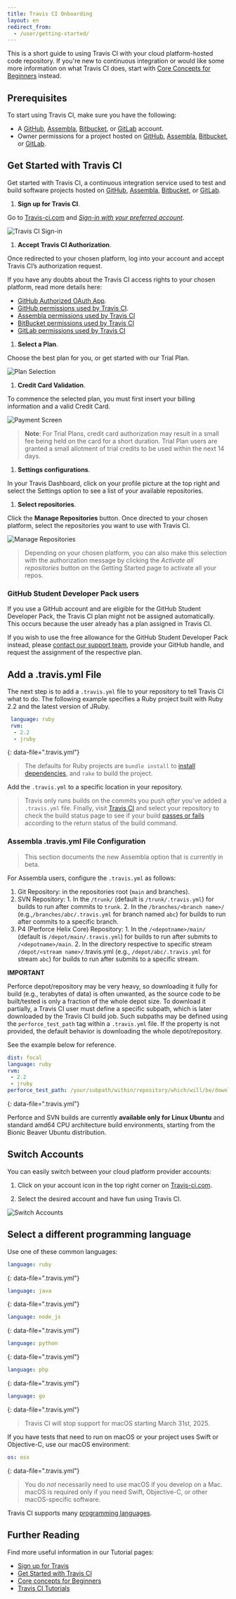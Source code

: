 ```yaml
---
title: Travis CI Onboarding
layout: en
redirect_from:
  - /user/getting-started/
---
```


This is a short guide to using Travis CI with your cloud platform-hosted code repository. If you're new to continuous integration or would like some more information on what Travis CI does, start with [Core Concepts for Beginners](/user/for-beginners/)
instead.

## Prerequisites

To start using Travis CI, make sure you have the following:

 * A [GitHub](https://github.com/), [Assembla](https://www.assembla.com/), [Bitbucket](https://bitbucket.org/), or [GitLab](https://about.gitlab.com/) account.
 * Owner permissions for a project hosted on [GitHub](https://help.github.com/categories/importing-your-projects-to-github/), [Assembla](https://articles.assembla.com/en/articles/1665737-advanced-user-permissions-controls), [Bitbucket](https://confluence.atlassian.com/bitbucket/transfer-repository-ownership-289964397.html), or [GitLab](https://www.tutorialspoint.com/gitlab/gitlab_user_permissions.htm).

## Get Started with Travis CI

Get started with Travis CI, a continuous integration service used to test and build software projects hosted on [GitHub](https://github.com/), [Assembla](https://www.assembla.com/), [Bitbucket](https://bitbucket.org/), or [GitLab](https://about.gitlab.com/).

1. **Sign up for Travis CI**. 

Go to [Travis-ci.com](https://app.travis-ci.com) and [*Sign-in with your preferred account*](https://app.travis-ci.com/signin).

   ![Travis CI Sign-in](/user/images/onboarding-travis-sign-in.png)

1. **Accept Travis CI Authorization**. 

Once redirected to your chosen platform, log into your account and accept Travis CI’s authorization request. 

  If you have any doubts about the Travis CI access rights to your chosen platform, read more details here:
   * [GitHub Authorized OAuth App](/user/github-oauth-scopes/#travis-ci-github-oauth-app-access-rights).
   * [GitHub permissions used by Travis CI](/user/github-oauth-scopes).
   * [Assembla permissions used by Travis CI](/user/assembla-oauth-scopes/)
   * [BitBucket permissions used by Travis CI](/user/bb-oauth-scopes/)
   * [GitLab permissions used by Travis CI](/user/gl-oauth-scopes/)

1. **Select a Plan**. 

Choose the best plan for you, or get started with our Trial Plan.

   ![Plan Selection](/user/images/onboarding-select-plan.png)

1. **Credit Card Validation**. 

To commence the selected plan, you must first insert your billing information and a valid Credit Card.

   ![Payment Screen](/user/images/onboarding-payment.png)

   > **Note**: For Trial Plans, credit card authorization may result in a small fee being held on the card for a short duration. Trial Plan users are granted a small allotment of trial credits to be used within the next 14 days.

1. **Settings configurations**.

In your Travis Dashboard, click on your profile picture at the top right and select the Settings option to see a list of your available repositories.

1. **Select repositories**.

Click the **Manage Repositories** button. Once directed to your chosen platform, select the repositories you want to use with Travis CI. 

![Manage Repositories](/user/images/onboarding-manage-repositories.png)

> Depending on your chosen platform, you can also make this selection with the authorization message by clicking the *Activate all repositories* button on the Getting Started page to activate all your repos.


### GitHub Student Developer Pack users

If you use a GitHub account and are eligible for the GitHub Student Developer Pack, the Travis CI plan might not be assigned automatically. This occurs because the user already has a plan assigned in Travis CI. 

If you wish to use the free allowance for the GitHub Student Developer Pack instead, please [contact our support team](mailto:support@travis-ci.com), provide your GitHub handle, and request the assignment of the respective plan.


## Add a .travis.yml File

The next step is to add a `.travis.yml` file to your repository to tell Travis CI what to do. The following example specifies a Ruby project built with Ruby 2.2 and the latest version of JRuby.

  ```yaml
   language: ruby
   rvm:
    - 2.2
    - jruby
   ```
   {: data-file=".travis.yml"}

> The defaults for Ruby projects are `bundle install` to [install dependencies](/user/job-lifecycle/#customizing-the-installation-phase),
   and `rake` to build the project.

Add the `.travis.yml` to a specific location in your repository.

> Travis only runs builds on the commits you push *after* you've added a `.travis.yml` file.
Finally, visit [Travis CI](https://app.travis-ci.com) and select your repository to check the build status page to see if your build [passes or fails](/user/job-lifecycle/#breaking-the-build) according to the return status of the build command.

### Assembla .travis.yml File Configuration

<blockquote class="beta">
  <p>
    This section documents the new Assembla option that is currently in beta.
  </p>
</blockquote>

For Assembla users, configure the `.travis.yml` as follows:
1. Git Repository:  in the repositories root (`main` and branches).
2. SVN Repository:
        1. In the `/trunk/` (default is `/trunk/.travis.yml`) for builds to run after commits to `trunk`.
        2. In the `/branches/<branch name>/` (e.g.,`/branches/abc/.travis.yml` for branch named `abc`) for builds to run after commits to a specific branch.
3. P4 (Perforce Helix Core) Repository:
        1. In the `/<depotname>/main/` (default is `/depot/main/.travis.yml`) for builds to run after submits to `/<depotname>/main`.
        2. In the directory respective to specific stream `/depot/<stream name>/`.travis.yml (e.g., `/depot/abc/.travis.yml` for stream `abc`) for builds to run after submits to a specific stream.

 **IMPORTANT**

Perforce depot/repository may be very heavy, so downloading it fully for build (e.g., terabytes of data) is often unwanted, as the source code to be built/tested is only a fraction of the whole depot size. To download it partially, a Travis CI user must define a specific subpath, which is later downloaded by the Travis CI build job. Such subpaths may be defined using the `perforce_test_path` tag within a `.travis.yml` file. If the property is not provided, the default behavior is downloading the whole depot/repository. 

See the example below for reference.

   ```yaml
   dist: focal
   language: ruby
   rvm:
    - 2.2
    - jruby
   perforce_test_path: /your/subpath/within/repository/which/will/be/downloaded
   ```
   {: data-file=".travis.yml"}

Perforce and SVN builds are currently **available only for Linux Ubuntu** and standard amd64 CPU architecture build environments, starting from the Bionic Beaver Ubuntu distribution.


## Switch Accounts

You can easily switch between your cloud platform provider accounts:

1. Click on your account icon in the top right corner on [Travis-ci.com](https://app.travis-ci.com).

2. Select the desired account and have fun using Travis CI.

![Switch Accounts](/user/images/onboarding-settings.png)

## Select a different programming language

Use one of these common languages:

```yaml
language: ruby
```
{: data-file=".travis.yml"}

```yaml
language: java
```
{: data-file=".travis.yml"}

```yaml
language: node_js
```
{: data-file=".travis.yml"}

```yaml
language: python
```
{: data-file=".travis.yml"}

```yaml
language: php
```
{: data-file=".travis.yml"}

```yaml
language: go
```
{: data-file=".travis.yml"}

<blockquote class="beta">
  <p>
    Travis CI will stop support for macOS starting March 31st, 2025.
  </p>
</blockquote>
If you have tests that need to run on macOS or your project uses Swift or
Objective-C, use our macOS environment:

```yaml
os: osx
```
{: data-file=".travis.yml"}

> You do *not* necessarily need to use macOS if you develop on a Mac.
> macOS is required only if you need Swift, Objective-C, or other
> macOS-specific software.

Travis CI supports many [programming languages](/user/languages/).

## Further Reading

Find more useful information in our Tutorial pages:

* [Sign up for Travis](https://youtu.be/IZJJxl9BkmA)
* [Get Started with Travis CI](https://youtu.be/_Og2kydTLWk)
* [Core concepts for Beginners](https://youtu.be/EER3AWu4sqM)
* [Travis CI Tutorials](/user/tutorials/tutorials-overview/)
